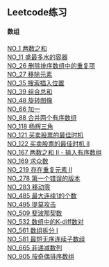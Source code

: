 ﻿## Leetcode练习

#### 数组
[NO_1 两数之和](/src/Array/No_1.java) </br>
[NO_11 盛最多水的容器](/src/Array/No_11.java) </br>
[NO_26 删除排序数组中的重复项](/src/Array/No_26.java) </br>
[NO_27 移除元素](/src/Array/No_27.java) </br>
[NO_35 搜索插入位置](/src/Array/No_35.java) </br>
[NO_39 组合总和](/src/Array/No_39.java) </br>
[NO_48 旋转图像](/src/Array/No_48.java) </br>
[NO_66 加一](/src/Array/No_66.java) </br>
[NO_88 合并两个有序数组](/src/Array/No_88.java) </br>
[NO_118 杨辉三角](/src/Array/No_118.java) </br>
[NO_121 买卖股票的最佳时机](/src/Array/No_121.java) </br>
[NO_122 买卖股票的最佳时机 II](/src/Array/No_122.java) </br>
[NO_167 两数之和 II - 输入有序数组](/src/Array/No_167.java) </br>
[NO_169 求众数](/src/Array/No_169.java) </br>
[NO_219 存在重复元素 II](/src/Array/No_219.java) </br>
[NO_278 第一个错误的版本](/src/Array/No_278.java) </br>
[NO_283 移动零](/src/Array/No_283.java) </br>
[NO_485 最大连续1的个数](/src/Array/No_485.java) </br>
[NO_495 提莫攻击](/src/Array/No_495.java) </br>
[NO_509 斐波那契数](/src/Array/No_509.java) </br>
[NO_532 数组中的K-diff数对](/src/Array/No_532.java) </br>
[NO_561 数组拆分 I](/src/Array/No_561.java) </br>
[NO_581 最短无序连续子数组](/src/Array/No_581.java) </br>
[NO_665 非递减数列](/src/Array/No_665.java) </br>
[NO_905 按奇偶排序数组](/src/Array/No_905.java) </br>